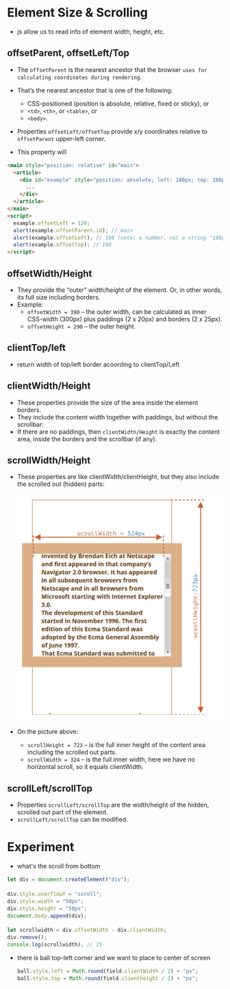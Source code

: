 # Element Size & Scrolling

- js allow us to read info of element width, height, etc.

## offsetParent, offsetLeft/Top

- The `offsetParent` is the nearest ancestor that the browser `uses for calculating coordinates during rendering`.
- That’s the nearest ancestor that is one of the following:

  - CSS-positioned (position is absolute, relative, fixed or sticky), or
  - `<td>`, `<th>`, or `<table>`, or
  - `<body>`.

- Properties `offsetLeft/offsetTop` provide x/y coordinates relative to `offsetParent` upper-left corner.
- This property will

```html
<main style="position: relative" id="main">
  <article>
    <div id="example" style="position: absolute; left: 180px; top: 180px">
      ...
    </div>
  </article>
</main>
<script>
  example.offsetLeft = 120;
  alert(example.offsetParent.id); // main
  alert(example.offsetLeft); // 180 (note: a number, not a string "180px")
  alert(example.offsetTop); // 180
</script>
```

## offsetWidth/Height

- They provide the “outer” width/height of the element. Or, in other words, its full size including borders.
- Example:
  - `offsetWidth = 390` – the outer width, can be calculated as inner CSS-width (300px) plus paddings (2 x 20px) and borders (2 x 25px).
  - `offsetHeight = 290` – the outer height.

## clientTop/left

- return width of top/left border acoording to clientTop/Left

## clientWidth/Height

- These properties provide the size of the area inside the element borders.
- They include the content width together with paddings, but without the scrollbar:
- If there are no paddings, then `clientWidth/Height` is exactly the content area, inside the borders and the scrollbar (if any).

## scrollWidth/Height

- These properties are like clientWidth/clientHeight, but they also include the scrolled out (hidden) parts:

  ![ScrollWidth/Height](./scrollWidth-height.png)

- On the picture above:
  - `scrollHeight = 723` – is the full inner height of the content area including the scrolled out parts.
  - `scrollWidth = 324` – is the full inner width, here we have no horizontal scroll, so it equals clientWidth.

## scrollLeft/scrollTop

- Properties `scrollLeft/scrollTop` are the width/height of the hidden, scrolled out part of the element.
- `scrollLeft/scrollTop` can be modified.

# Experiment

- what's the scroll from bottom

```js
let div = document.createElement("div");

div.style.overflowY = "scroll";
div.style.width = "50px";
div.style.height = "50px";
document.body.append(div);

let scrollwidth = div.offsetWidth - div.clientWidth;
div.remove();
console.log(scrollwidth); // 15
```

- there is ball top-left corner and we want to place to center of screen
  ```js
  ball.style.left = Math.round(field.clientWidth / 2) + "px";
  ball.style.top = Math.round(field.clientheight / 2) + "px";
  ```

